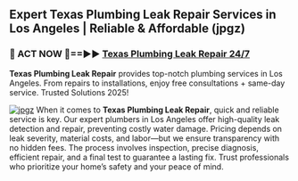 ## Expert Texas Plumbing Leak Repair Services in Los Angeles | Reliable & Affordable (jpgz)  

<h3>🚿 ACT NOW 🌟==►► <a href="https://tinyurl.com/2ne6vx2x" rel="nofollow">Texas Plumbing Leak Repair 24/7</a></h3>

**Texas Plumbing Leak Repair** provides top-notch plumbing services in Los Angeles. From repairs to installations, enjoy free consultations + same-day service. Trusted Solutions 2025!

[![jpgz](https://i.imgur.com/4PFF4AK.jpeg)](https://tinyurl.com/2ne6vx2x)
When it comes to **Texas Plumbing Leak Repair**, quick and reliable service is key. Our expert plumbers in Los Angeles offer high-quality leak detection and repair, preventing costly water damage. Pricing depends on leak severity, material costs, and labor—but we ensure transparency with no hidden fees. The process involves inspection, precise diagnosis, efficient repair, and a final test to guarantee a lasting fix. Trust professionals who prioritize your home’s safety and your peace of mind.